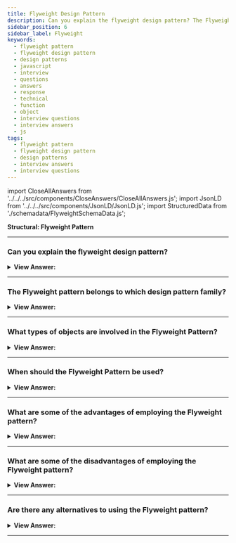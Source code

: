 ```yaml
---
title: Flyweight Design Pattern
description: Can you explain the flyweight design pattern? The Flyweight pattern gets classified as a Structural design pattern. JavaScript interview questions.
sidebar_position: 6
sidebar_label: Flyweight
keywords:
  - flyweight pattern
  - flyweight design pattern
  - design patterns
  - javascript
  - interview
  - questions
  - answers
  - response
  - technical
  - function
  - object
  - interview questions
  - interview answers
  - js
tags:
  - flyweight pattern
  - flyweight design pattern
  - design patterns
  - interview answers
  - interview questions
---
```


import CloseAllAnswers from '../../../src/components/CloseAnswers/CloseAllAnswers.js';
import JsonLD from '../../../src/components/JsonLD/JsonLD.js';
import StructuredData from './schemadata/FlyweightSchemaData.js';

<JsonLD data={StructuredData} />

<head>
  <title>Flyweight Pattern | JavaScript Interview Questions</title>
</head>

**Structural: Flyweight Pattern**

<CloseAllAnswers />

---

### Can you explain the flyweight design pattern?

<details className='answer'>
  <summary>
    <strong>View Answer:</strong>
  </summary>
  <div>
  <div>
      <strong>Interview Response:</strong> The flyweight design pattern is a structural pattern that optimizes memory usage by sharing common data between similar objects, reducing overall object creation.<br/>
    </div>
    <br/>
    <div>
      <strong>Technical Response:</strong> It allows you to fit more objects into the available RAM by sharing parts of state between multiple objects rather than keeping all of the data in each object.<br/>
    </div>
    <div>
</div><br />
  <div><strong className="codeExample">Code Example #1:</strong><br /><br />

<img src="/img/javascript-flyweight.jpg" /><br /><br />

**This pattern's objects are as follows:**

**Client** -- Example code: _Computer_

- calls into FlyweightFactory to obtain flyweight objects

**FlyweightFactory** -- In example code: _FlyweightFactory_

- creates and manages flyweight objects
- If a flyweight is required and one does not exist, it constructs one.
- stores newly created flyweights for future requests

**Flyweight** -- In example code: _Flyweight_

- preserves intrinsic data for use throughout the application

```js
function Flyweight(make, model, processor) {
  this.make = make;
  this.model = model;
  this.processor = processor;
}

let FlyWeightFactory = (function () {
  let flyweights = {};

  return {
    get: function (make, model, processor) {
      if (!flyweights[make + model]) {
        flyweights[make + model] = new Flyweight(make, model, processor);
      }
      return flyweights[make + model];
    },

    getCount: function () {
      let count = 0;
      for (let f in flyweights) count++;
      return count;
    },
  };
})();

function ComputerCollection() {
  let computers = {};
  let count = 0;

  return {
    add: function (make, model, processor, memory, tag) {
      computers[tag] = new Computer(make, model, processor, memory, tag);
      count++;
    },

    get: function (tag) {
      return computers[tag];
    },

    getCount: function () {
      return count;
    },
  };
}

let Computer = function (make, model, processor, memory, tag) {
  this.flyweight = FlyWeightFactory.get(make, model, processor);
  this.memory = memory;
  this.tag = tag;
  this.getMake = function () {
    return this.flyweight.make;
  };
  // ...
};

function run() {
  let computers = new ComputerCollection();

  computers.add('Dell', 'Studio XPS', 'Intel', '5G', 'Y755P');
  computers.add('Dell', 'Studio XPS', 'Intel', '6G', 'X997T');
  computers.add('Dell', 'Studio XPS', 'Intel', '2G', 'U8U80');
  computers.add('Dell', 'Studio XPS', 'Intel', '2G', 'NT777');
  computers.add('Dell', 'Studio XPS', 'Intel', '2G', '0J88A');
  computers.add('HP', 'Envy', 'Intel', '4G', 'CNU883701');
  computers.add('HP', 'Envy', 'Intel', '2G', 'TXU003283');

  console.log('Computers: ' + computers.getCount());
  console.log('Flyweights: ' + FlyWeightFactory.getCount());
}

run();

/*

OUTPUT:

Computers: 7
Flyweights: 2

*/
```

</div>
 </div>

</details>

---

### The Flyweight pattern belongs to which design pattern family?

<details>
  <summary>
    <strong>View Answer:</strong>
  </summary>
  <div>
    <div>
      <strong>Interview Response:</strong> The Flyweight pattern belongs to the structural pattern family, which is concerned with the composition of classes and objects to form larger structures.
    </div>
  </div>
</details>

---

### What types of objects are involved in the Flyweight Pattern?

<details>
  <summary>
    <strong>View Answer:</strong>
  </summary>
  <div>
  <div>
      <strong>Interview Response:</strong> In the Flyweight pattern, two types of objects are involved: the flyweight objects, which are shared among multiple contexts, and the context objects, which contain unique state.
    </div>
    <br />
    <div>
      <strong>Technical Response:</strong> The Client, FlyweightFactory, and Flyweight are all part of the Flyweight pattern.
    </div>
    <br />
    <div></div>

- **Client** – To obtain flyweight objects, the Client invokes FlyweightFactory.
- **FlyweightFactory** – If a flyweight object is requested but does not exist, the FlyweightFactory generates and manages it. It spawns one and saves newly generated flyweights for future use.
- **Flyweight** – stores intrinsic data that gets shared throughout the program.

<br />
  </div>
</details>

---

### When should the Flyweight Pattern be used?

<details>
  <summary>
    <strong>View Answer:</strong>
  </summary>
  <div>
  <div>
      <strong>Interview Response:</strong> The Flyweight pattern should be used when there is a large number of objects with similar characteristics, and memory usage needs to be optimized by sharing common data.
    </div>
<br />
    <div>
      <strong>Technical Response:</strong> We should use this pattern when our application has many objects that consume the same data or when memory storage costs are high. JavaScript uses this pattern to distribute a list of immutable strings throughout the program.<br/><br/>
      This pattern most commonly gets found in network programs or word processors, and it can be used in internet browsers to prevent the same images from loading. The flyweight pattern enables image caching. As a result, only new images are loaded from the Web when a web page loads, while existing ones get extracted from the cache.
    </div>
<br />
  </div>
</details>

---

### What are some of the advantages of employing the Flyweight pattern?

<details>
  <summary>
    <strong>View Answer:</strong>
  </summary>
  <div>
    <div>
      <strong>Interview Response:</strong> Advantages of using the Flyweight pattern in JavaScript include reduced memory usage, improved performance, and increased scalability and flexibility in managing large sets of similar objects.
    </div>

<br />
  </div>
</details>

---

### What are some of the disadvantages of employing the Flyweight pattern?

<details>
  <summary>
    <strong>View Answer:</strong>
  </summary>
  <div>
  <div>
      <strong>Interview Response:</strong> Disadvantages of using the Flyweight pattern in JavaScript include increased complexity due to separation of intrinsic and extrinsic state, and reduced security due to shared state.
    </div><br/>
    <div>
      <strong>Technical Response:</strong> Drawbacks of the Flyweight Pattern.
    </div><br/>

- When certain context data needs to be regenerated each time a flyweight method gets called, you may be sacrificing RAM for CPU cycles.
- The code becomes noticeably more complex with the Flyweight Pattern.
- New colleagues get perplexed as to why an entity's state gets partitioned.

<br />
  </div>
</details>

---

### Are there any alternatives to using the Flyweight pattern?

<details>
  <summary>
    <strong>View Answer:</strong>
  </summary>
  <div>
  <div>
      <strong>Interview Response:</strong> Yes, there are alternative patterns to the Flyweight pattern in JavaScript, including the Singleton pattern, the Prototype pattern, and the Factory pattern.
    </div>
    <br/>
  </div>
</details>

---
